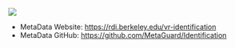 ![](https://github.com/rdi-berkeley/vr-identification/blob/main/img/ident.png?raw=true)

- MetaData Website: https://rdi.berkeley.edu/vr-identification
- MetaData GitHub: https://github.com/MetaGuard/Identification
